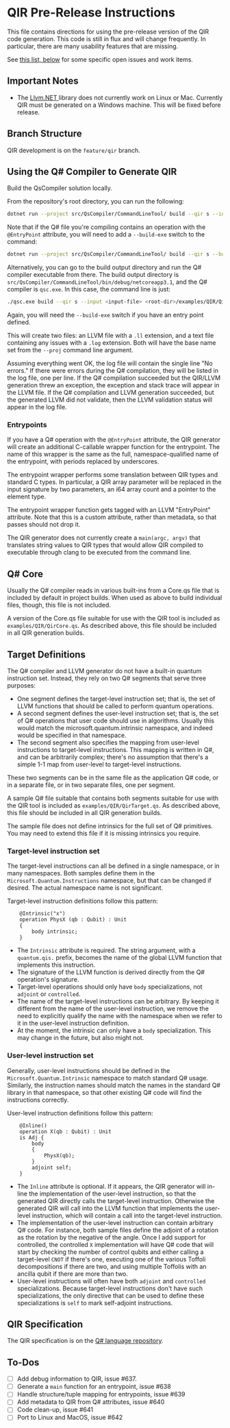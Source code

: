 # QIR Pre-Release Instructions

This file contains directions for using the pre-release version of the QIR
code generation.
This code is still in flux and will change frequently.
In particular, there are many usability features that are missing.

See [this list, below](#to-dos) for some specific open issues and work items.

## Important Notes

- The [Llvm.NET ](https://github.com/UbiquityDotNET/Llvm.NET) library does not currently
  work on Linux or Mac. Currently QIR must be generated on a Windows machine. This will be
  fixed before release.

## Branch Structure

QIR development is on the `feature/qir` branch.

## Using the Q# Compiler to Generate QIR

Build the QsCompiler solution locally.

From the repository's root directory, you can run the following:

```bash
dotnet run --project src/QsCompiler/CommandLineTool/ build --qir s --input <input-file> examples/QIR/QirCore.qs examples/QIR/QirTarget.qs --proj <output-file>
```

Note that if the Q# file you're compiling contains an operation with the `@EntryPoint` attribute,
you will need to add a `--build-exe` switch to the command:

```bash
dotnet run --project src/QsCompiler/CommandLineTool/ build --qir s --build-exe --input <input-file> examples/QIR/QirCore.qs examples/QIR/QirTarget.qs --proj <output-file>
```

Alternatively, you can go to the build output directory and run the Q# compiler executable
from there.
The build output directory is `src/QsCompiler/CommandLineTool/bin/debug/netcoreapp3.1`,
and the Q# compiler is `qsc.exe`.
In this case, the command line is just:

```bash
./qsc.exe build --qir s --input <input-file> <root-dir>/examples/QIR/QirCore.qs <root-dir>/examples/QIR/QirTarget.qs --proj <output-file>
```

Again, you will need the `--build-exe` switch if you have an entry point defined.

This will create two files: an LLVM file with a `.ll` extension,
and a text file containing any issues with a `.log` extension.
Both will have the base name set from the `--proj` command line argument.

Assuming everything went OK, the log file will contain the single line "No errors."
If there were errors during the Q# compilation, they will be listed in the log file, one per line.
If the Q# compilation succeeded but the QIR/LLVM generation threw an exception,
the exception and stack trace will appear in the LLVM file.
If the Q# compilation and LLVM generation succeeded, but the generated LLVM did not validate,
then the LLVM validation status will appear in the log file.

### Entrypoints

If you have a Q# operation with the `@EntryPoint` attribute, the QIR generator
will create an additional C-callable wrapper function for the entrypoint.
The name of this wrapper is the same as the full, namespace-qualified name
of the entrypoint, with periods replaced by underscores.

The entrypoint wrapper performs some translation between QIR types and standard
C types.
In particular, a QIR array parameter will be replaced in the input signature by
two parameters, an i64 array count and a pointer to the element type.

The entrypoint wrapper function gets tagged with an LLVM "EntryPoint" attribute.
Note that this is a custom attribute, rather than metadata, so that passes should
not drop it.

The QIR generator does not currently create a `main(argc, argv)` that translates
string values to QIR types that would allow QIR compiled to executable through clang
to be executed from the command line.

## Q# Core

Usually the Q# compiler reads in various built-ins from a Core.qs file that is included by
default in project builds.
When used as above to build individual files, though, this file is not included.

A version of the Core.qs file suitable for use with the QIR tool is included as
`examples/QIR/QirCore.qs`.
As described above, this file should be included in all QIR generation builds.

## Target Definitions

The Q# compiler and LLVM generator do not have a built-in quantum instruction set.
Instead, they rely on two Q# segments that serve three purposes:

- One segment defines the target-level instruction set; that is, the set of LLVM functions that
  should be called to perform quantum operations.
- A second segment defines the user-level instruction set; that is, the set of Q# operations that
  user code should use in algorithms. Usually this would match the microsoft.quantum.intrinsic
  namespace, and indeed would be specified in that namespace.
- The second segment also specifies the mapping from user-level instructions to target-level
  instructions. This mapping is written in Q#, and can be arbitrarily complex; there's no
  assumption that there's a simple 1-1 map from user-level to target-level instructions.

These two segments can be in the same file as the application Q# code, or in a separate file,
or in two separate files, one per segment.

A sample Q# file suitable that contains both segments suitable for use with the QIR tool is included as
`examples/QIR/QirTarget.qs`.
As described above, this file should be included in all QIR generation builds.

The sample file does not define intrinsics for the full set of Q# primitives.
You may need to extend this file if it is missing intrinsics you require.

### Target-level instruction set

The target-level instructions can all be defined in a single namespace, or in many namespaces.
Both samples define them in the `Microsoft.Quantum.Instructions` namespace, but that can be
changed if desired.
The actual namespace name is not significant.

Target-level instruction definitions follow this pattern:

```qsharp
    @Intrinsic("x")
    operation PhysX (qb : Qubit) : Unit
    {
        body intrinsic;
    }
```

- The `Intrinsic` attribute is required. The string argument, with a `quantum.qis.` prefix,
  becomes the name of the global LLVM function that implements this instruction.
- The signature of the LLVM function is derived directly from the Q# operation's signature.
- Target-level operations should only have `body` specializations, not `adjoint` or `controlled`.
- The name of the target-level instructions can be arbitrary. By keeping it different from the
  name of the user-level instruction, we remove the need to explicitly qualify the name with the
  namespace when we refer to it in the user-level instruction definition.
- At the moment, the intrinsic can only have a `body` specialization. This may change in the
  future, but also might not.

### User-level instruction set

Generally, user-level instructions should be defined in the `Microsoft.Quantum.Intrinsic`
namespace to match standard Q# usage.
Similarly, the instruction names should match the names in the standard Q# library in that
namespace, so that other existing Q# code will find the instructions correctly.

User-level instruction definitions follow this pattern:

```qsharp
    @Inline()
    operation X(qb : Qubit) : Unit
    is Adj {
        body
        {
            PhysX(qb);  
        }
        adjoint self;
    }
```

- The `Inline` attribute is optional. If it appears, the QIR generator will in-line the
  implementation of the user-level instruction, so that the generated QIR directly calls the
  target-level instruction. Otherwise the generated QIR will call into the LLVM function that
  implements the user-level instruction, which will contain a call into the target-level
  instruction.
- The implementation of the user-level instruction can contain arbitrary Q# code. For instance,
  both sample files define the adjoint of a rotation as the rotation by the negative of the angle.
  Once I add support for controlled, the controlled `X` implementation will have Q# code that will
  start by checking the number of control qubits and either calling a target-level `CNOT` if 
  there's one, executing one of the various Toffoli decompositions if there are two, and using
  multiple Toffolis with an ancilla qubit if there are more than two.
- User-level instructions will often have both `adjoint` and `controlled` specializations. Because
  target-level instructions don't have such specializations, the only directive that can be used
  to define these specializations is `self` to mark self-adjoint instructions.

## QIR Specification

The QIR specification is on the [Q# language repository](https://github.com/microsoft/qsharp-language/tree/main/Specifications/QIR).

## To-Dos

- [ ] Add debug information to QIR, issue #637.
- [ ] Generate a `main` function for an entrypoint, issue #638
- [ ] Handle structure/tuple mapping for entrypoints, issue #639
- [ ] Add metadata to QIR from Q# attributes, issue #640
- [ ] Code clean-up, issue #641
- [ ] Port to Linux and MacOS, issue #642
